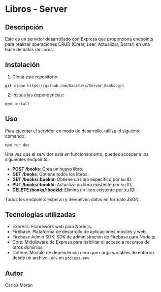 # Libros - Server

## Descripción

Este es un servidor desarrollado con Express que proporciona endpoints para realizar operaciones CRUD (Crear, Leer, Actualizar, Borrar) en una base de datos de libros.

## Instalación

1. Clona este repositorio:

```
git clone https://github.com/Kaostiko/Server_Books.git
```

2. Instala las dependencias:

```
npm install
```

## Uso

Para ejecutar el servidor en modo de desarrollo, utiliza el siguiente comando:

```
npm run dev
```

Una vez que el servidor esté en funcionamiento, puedes acceder a los siguientes endpoints:

- **POST /books**: Crea un nuevo libro.
- **GET /books**: Obtiene todos los libros.
- **GET /books/:bookId**: Obtiene un libro específico por su ID.
- **PUT /books/:bookId**: Actualiza un libro existente por su ID.
- **DELETE /books/:bookId**: Elimina un libro existente por su ID.

Todos los endpoints esperan y devuelven datos en formato JSON.

## Tecnologías utilizadas

- Express: Framework web para Node.js.
- Firebase: Plataforma de desarrollo de aplicaciones móviles y web.
- Firebase Admin SDK: SDK de administración de Firebase para Node.js.
- Cors: Middleware de Express para habilitar el acceso a recursos de otros dominios.
- Dotenv: Módulo de dependencia cero que carga variables de entorno desde un archivo `.env` en `process.env`.

## Autor

Carlos Morán
